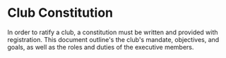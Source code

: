 # Club Constitution

In order to ratify a club, a constitution must be written and provided with registration. This document outline's the club's mandate, objectives, and goals, as well as the roles and duties of the executive members.